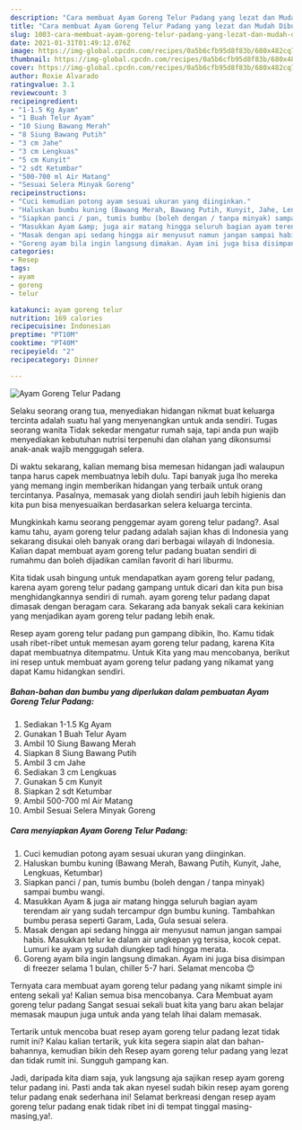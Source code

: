 ```yaml
---
description: "Cara membuat Ayam Goreng Telur Padang yang lezat dan Mudah Dibuat"
title: "Cara membuat Ayam Goreng Telur Padang yang lezat dan Mudah Dibuat"
slug: 1003-cara-membuat-ayam-goreng-telur-padang-yang-lezat-dan-mudah-dibuat
date: 2021-01-31T01:49:12.076Z
image: https://img-global.cpcdn.com/recipes/0a5b6cfb95d8f83b/680x482cq70/ayam-goreng-telur-padang-foto-resep-utama.jpg
thumbnail: https://img-global.cpcdn.com/recipes/0a5b6cfb95d8f83b/680x482cq70/ayam-goreng-telur-padang-foto-resep-utama.jpg
cover: https://img-global.cpcdn.com/recipes/0a5b6cfb95d8f83b/680x482cq70/ayam-goreng-telur-padang-foto-resep-utama.jpg
author: Roxie Alvarado
ratingvalue: 3.1
reviewcount: 3
recipeingredient:
- "1-1.5 Kg Ayam"
- "1 Buah Telur Ayam"
- "10 Siung Bawang Merah"
- "8 Siung Bawang Putih"
- "3 cm Jahe"
- "3 cm Lengkuas"
- "5 cm Kunyit"
- "2 sdt Ketumbar"
- "500-700 ml Air Matang"
- "Sesuai Selera Minyak Goreng"
recipeinstructions:
- "Cuci kemudian potong ayam sesuai ukuran yang diinginkan."
- "Haluskan bumbu kuning (Bawang Merah, Bawang Putih, Kunyit, Jahe, Lengkuas, Ketumbar)"
- "Siapkan panci / pan, tumis bumbu (boleh dengan / tanpa minyak) sampai bumbu wangi."
- "Masukkan Ayam &amp; juga air matang hingga seluruh bagian ayam terendam air yang sudah tercampur dgn bumbu kuning. Tambahkan bumbu perasa seperti Garam, Lada, Gula sesuai selera."
- "Masak dengan api sedang hingga air menyusut namun jangan sampai habis. Masukkan telur ke dalam air ungkepan yg tersisa, kocok cepat. Lumuri ke ayam yg sudah diungkep tadi hingga merata."
- "Goreng ayam bila ingin langsung dimakan. Ayam ini juga bisa disimpan di freezer selama 1 bulan, chiller 5-7 hari. Selamat mencoba 😊"
categories:
- Resep
tags:
- ayam
- goreng
- telur

katakunci: ayam goreng telur 
nutrition: 169 calories
recipecuisine: Indonesian
preptime: "PT10M"
cooktime: "PT40M"
recipeyield: "2"
recipecategory: Dinner

---
```



![Ayam Goreng Telur Padang](https://img-global.cpcdn.com/recipes/0a5b6cfb95d8f83b/680x482cq70/ayam-goreng-telur-padang-foto-resep-utama.jpg)

Selaku seorang orang tua, menyediakan hidangan nikmat buat keluarga tercinta adalah suatu hal yang menyenangkan untuk anda sendiri. Tugas seorang  wanita Tidak sekedar mengatur rumah saja, tapi anda pun wajib menyediakan kebutuhan nutrisi terpenuhi dan olahan yang dikonsumsi anak-anak wajib menggugah selera.

Di waktu  sekarang, kalian memang bisa memesan hidangan jadi walaupun tanpa harus capek membuatnya lebih dulu. Tapi banyak juga lho mereka yang memang ingin memberikan hidangan yang terbaik untuk orang tercintanya. Pasalnya, memasak yang diolah sendiri jauh lebih higienis dan kita pun bisa menyesuaikan berdasarkan selera keluarga tercinta. 



Mungkinkah kamu seorang penggemar ayam goreng telur padang?. Asal kamu tahu, ayam goreng telur padang adalah sajian khas di Indonesia yang sekarang disukai oleh banyak orang dari berbagai wilayah di Indonesia. Kalian dapat membuat ayam goreng telur padang buatan sendiri di rumahmu dan boleh dijadikan camilan favorit di hari liburmu.

Kita tidak usah bingung untuk mendapatkan ayam goreng telur padang, karena ayam goreng telur padang gampang untuk dicari dan kita pun bisa menghidangkannya sendiri di rumah. ayam goreng telur padang dapat dimasak dengan beragam cara. Sekarang ada banyak sekali cara kekinian yang menjadikan ayam goreng telur padang lebih enak.

Resep ayam goreng telur padang pun gampang dibikin, lho. Kamu tidak usah ribet-ribet untuk memesan ayam goreng telur padang, karena Kita dapat membuatnya ditempatmu. Untuk Kita yang mau mencobanya, berikut ini resep untuk membuat ayam goreng telur padang yang nikamat yang dapat Kamu hidangkan sendiri.

<!--inarticleads1-->

##### Bahan-bahan dan bumbu yang diperlukan dalam pembuatan Ayam Goreng Telur Padang:

1. Sediakan 1-1.5 Kg Ayam
1. Gunakan 1 Buah Telur Ayam
1. Ambil 10 Siung Bawang Merah
1. Siapkan 8 Siung Bawang Putih
1. Ambil 3 cm Jahe
1. Sediakan 3 cm Lengkuas
1. Gunakan 5 cm Kunyit
1. Siapkan 2 sdt Ketumbar
1. Ambil 500-700 ml Air Matang
1. Ambil Sesuai Selera Minyak Goreng




<!--inarticleads2-->

##### Cara menyiapkan Ayam Goreng Telur Padang:

1. Cuci kemudian potong ayam sesuai ukuran yang diinginkan.
1. Haluskan bumbu kuning (Bawang Merah, Bawang Putih, Kunyit, Jahe, Lengkuas, Ketumbar)
1. Siapkan panci / pan, tumis bumbu (boleh dengan / tanpa minyak) sampai bumbu wangi.
1. Masukkan Ayam &amp; juga air matang hingga seluruh bagian ayam terendam air yang sudah tercampur dgn bumbu kuning. Tambahkan bumbu perasa seperti Garam, Lada, Gula sesuai selera.
1. Masak dengan api sedang hingga air menyusut namun jangan sampai habis. Masukkan telur ke dalam air ungkepan yg tersisa, kocok cepat. Lumuri ke ayam yg sudah diungkep tadi hingga merata.
1. Goreng ayam bila ingin langsung dimakan. Ayam ini juga bisa disimpan di freezer selama 1 bulan, chiller 5-7 hari. Selamat mencoba 😊




Ternyata cara membuat ayam goreng telur padang yang nikamt simple ini enteng sekali ya! Kalian semua bisa mencobanya. Cara Membuat ayam goreng telur padang Sangat sesuai sekali buat kita yang baru akan belajar memasak maupun juga untuk anda yang telah lihai dalam memasak.

Tertarik untuk mencoba buat resep ayam goreng telur padang lezat tidak rumit ini? Kalau kalian tertarik, yuk kita segera siapin alat dan bahan-bahannya, kemudian bikin deh Resep ayam goreng telur padang yang lezat dan tidak rumit ini. Sungguh gampang kan. 

Jadi, daripada kita diam saja, yuk langsung aja sajikan resep ayam goreng telur padang ini. Pasti anda tak akan nyesel sudah bikin resep ayam goreng telur padang enak sederhana ini! Selamat berkreasi dengan resep ayam goreng telur padang enak tidak ribet ini di tempat tinggal masing-masing,ya!.

